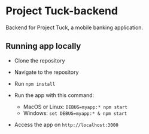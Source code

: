 # Project Tuck-backend
Backend for Project Tuck, a mobile banking application.

## Running app locally
* Clone the repository
* Navigate to the repository
* Run `npm install`
* Run the app with this command:
  * MacOS or Linux:
  `DEBUG=myapp:* npm start`
  * Windows:
  `set DEBUG=myapp:* & npm start`

* Access the app on `http://localhost:3000`
 <br />
